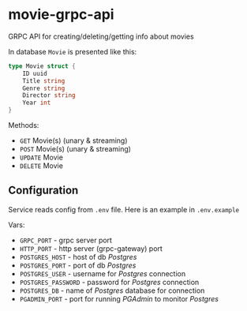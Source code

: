 # movie-grpc-api

GRPC API for creating/deleting/getting info about movies 

In database `Movie` is presented like this:
```go
type Movie struct {
    ID uuid
    Title string
    Genre string
    Director string
    Year int
}
```
Methods:
- `GET` Movie(s) (unary & streaming)
- `POST` Movie(s) (unary & streaming)
- `UPDATE` Movie
- `DELETE` Movie

## Configuration
Service reads config from `.env` file. Here is an example in `.env.example`

Vars:
- `GRPC_PORT` - grpc server port
- `HTTP_PORT` - http server (grpc-gateway) port
- `POSTGRES_HOST` - host of db *Postgres*
- `POSTGRES_PORT` - port of db *Postgres*
- `POSTGRES_USER` - username for *Postgres* connection
- `POSTGRES_PASSWORD` - password for *Postgres* connection
- `POSTGRES_DB` - name of *Postgres* database for connection
- `PGADMIN_PORT` - port for running *PGAdmin* to monitor *Postgres*
